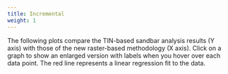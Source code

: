 ```yaml
---
title: Incremental
weight: 1
---
```


The following plots compare the TIN-based sandbar analysis
results (Y axis) with those of the new raster-based methodology (X axis).
Click on a graph to show an enlarged version with labels when you hover
over each data point. The red line represents a linear regression fit to the data.

<script type="text/javascript">
$(document).ready(() => PlotStarter('incremental.json'));
</script>

